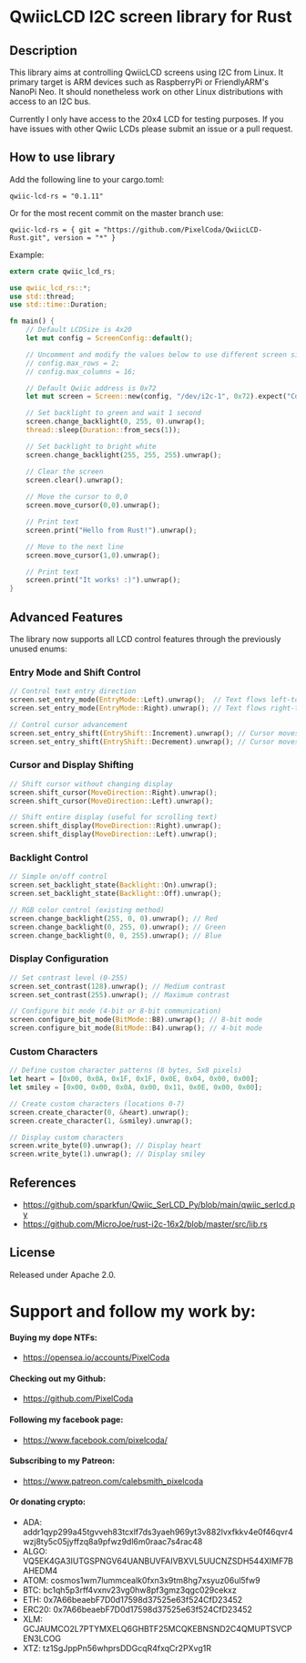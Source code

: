 # QwiicLCD I2C screen library for Rust

## Description

This library aims at controlling QwiicLCD screens using I2C from Linux. It
primary target is ARM devices such as RaspberryPi or FriendlyARM's NanoPi Neo.
It should nonetheless work on other Linux distributions with access to an I2C
bus.

Currently I only have access to the 20x4 LCD for testing purposes. If you have issues with other Qwiic LCDs please submit an issue or a pull request.

## How to use library

Add the following line to your cargo.toml:
```
qwiic-lcd-rs = "0.1.11"
```

Or for the most recent commit on the master branch use:
```
qwiic-lcd-rs = { git = "https://github.com/PixelCoda/QwiicLCD-Rust.git", version = "*" }
```

Example: 
```rust
extern crate qwiic_lcd_rs;

use qwiic_lcd_rs::*;
use std::thread;
use std::time::Duration;

fn main() {
    // Default LCDSize is 4x20
    let mut config = ScreenConfig::default();

    // Uncomment and modify the values below to use different screen sizes
    // config.max_rows = 2;
    // config.max_columns = 16;

    // Default Qwiic address is 0x72
    let mut screen = Screen::new(config, "/dev/i2c-1", 0x72).expect("Could not init device");

    // Set backlight to green and wait 1 second
    screen.change_backlight(0, 255, 0).unwrap();
    thread::sleep(Duration::from_secs(1));

    // Set backlight to bright white
    screen.change_backlight(255, 255, 255).unwrap();

    // Clear the screen
    screen.clear().unwrap();
    
    // Move the cursor to 0,0
    screen.move_cursor(0,0).unwrap();

    // Print text
    screen.print("Hello from Rust!").unwrap();

    // Move to the next line
    screen.move_cursor(1,0).unwrap();

    // Print text
    screen.print("It works! :)").unwrap();
}
```

## Advanced Features

The library now supports all LCD control features through the previously unused enums:

### Entry Mode and Shift Control
```rust
// Control text entry direction
screen.set_entry_mode(EntryMode::Left).unwrap();  // Text flows left-to-right (default)
screen.set_entry_mode(EntryMode::Right).unwrap(); // Text flows right-to-left

// Control cursor advancement
screen.set_entry_shift(EntryShift::Increment).unwrap(); // Cursor moves forward
screen.set_entry_shift(EntryShift::Decrement).unwrap(); // Cursor moves backward
```

### Cursor and Display Shifting
```rust
// Shift cursor without changing display
screen.shift_cursor(MoveDirection::Right).unwrap();
screen.shift_cursor(MoveDirection::Left).unwrap();

// Shift entire display (useful for scrolling text)
screen.shift_display(MoveDirection::Right).unwrap();
screen.shift_display(MoveDirection::Left).unwrap();
```

### Backlight Control
```rust
// Simple on/off control
screen.set_backlight_state(Backlight::On).unwrap();
screen.set_backlight_state(Backlight::Off).unwrap();

// RGB color control (existing method)
screen.change_backlight(255, 0, 0).unwrap(); // Red
screen.change_backlight(0, 255, 0).unwrap(); // Green
screen.change_backlight(0, 0, 255).unwrap(); // Blue
```

### Display Configuration
```rust
// Set contrast level (0-255)
screen.set_contrast(128).unwrap(); // Medium contrast
screen.set_contrast(255).unwrap(); // Maximum contrast

// Configure bit mode (4-bit or 8-bit communication)
screen.configure_bit_mode(BitMode::B8).unwrap(); // 8-bit mode
screen.configure_bit_mode(BitMode::B4).unwrap(); // 4-bit mode
```

### Custom Characters
```rust
// Define custom character patterns (8 bytes, 5x8 pixels)
let heart = [0x00, 0x0A, 0x1F, 0x1F, 0x0E, 0x04, 0x00, 0x00];
let smiley = [0x00, 0x00, 0x0A, 0x00, 0x11, 0x0E, 0x00, 0x00];

// Create custom characters (locations 0-7)
screen.create_character(0, &heart).unwrap();
screen.create_character(1, &smiley).unwrap();

// Display custom characters
screen.write_byte(0).unwrap(); // Display heart
screen.write_byte(1).unwrap(); // Display smiley
```

## References

* https://github.com/sparkfun/Qwiic_SerLCD_Py/blob/main/qwiic_serlcd.py
* https://github.com/MicroJoe/rust-i2c-16x2/blob/master/src/lib.rs

## License

Released under Apache 2.0.

# Support and follow my work by:

#### Buying my dope NTFs:
 * https://opensea.io/accounts/PixelCoda

#### Checking out my Github:
 * https://github.com/PixelCoda

#### Following my facebook page:
 * https://www.facebook.com/pixelcoda/

#### Subscribing to my Patreon:
 * https://www.patreon.com/calebsmith_pixelcoda

#### Or donating crypto:
 * ADA: addr1qyp299a45tgvveh83tcxlf7ds3yaeh969yt3v882lvxfkkv4e0f46qvr4wzj8ty5c05jyffzq8a9pfwz9dl6m0raac7s4rac48
 * ALGO: VQ5EK4GA3IUTGSPNGV64UANBUVFAIVBXVL5UUCNZSDH544XIMF7BAHEDM4
 * ATOM: cosmos1wm7lummcealk0fxn3x9tm8hg7xsyuz06ul5fw9
 * BTC: bc1qh5p3rff4vxnv23vg0hw8pf3gmz3qgc029cekxz
 * ETH: 0x7A66beaebF7D0d17598d37525e63f524CfD23452
 * ERC20: 0x7A66beaebF7D0d17598d37525e63f524CfD23452
 * XLM: GCJAUMCO2L7PTYMXELQ6GHBTF25MCQKEBNSND2C4QMUPTSVCPEN3LCOG
 * XTZ: tz1SgJppPn56whprsDDGcqR4fxqCr2PXvg1R